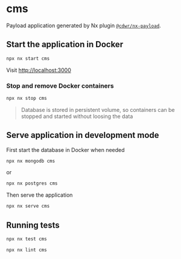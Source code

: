 # cms

Payload application generated by Nx plugin [`@cdwr/nx-payload`](https://github.com/codeware-sthlm/codeware/tree/master/packages/nx-payload).

## Start the application in Docker

```sh
npx nx start cms
```

Visit <http://localhost:3000>

### Stop and remove Docker containers

```sh
npx nx stop cms
```

> Database is stored in persistent volume, so containers can be stopped and started without loosing the data

## Serve application in development mode

First start the database in Docker when needed

```sh
npx nx mongodb cms
```

or

```sh
npx nx postgres cms
```

Then serve the application

```sh
npx nx serve cms
```

## Running tests

```sh
npx nx test cms
```

```sh
npx nx lint cms
```
